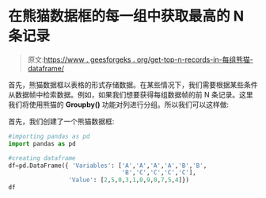 # 在熊猫数据框的每一组中获取最高的 N 条记录

> 原文:[https://www . geesforgeks . org/get-top-n-records-in-每组熊猫-dataframe/](https://www.geeksforgeeks.org/get-topmost-n-records-within-each-group-of-a-pandas-dataframe/)

首先，熊猫数据框以表格的形式存储数据。在某些情况下，我们需要根据某些条件从数据帧中检索数据。例如，如果我们想要获得每组数据帧的前 N 条记录。这里我们将使用熊猫的 **Groupby()** 功能对列进行分组。所以我们可以这样做:

首先，我们创建了一个熊猫数据框:

```py
#importing pandas as pd
import pandas as pd

#creating dataframe
df=pd.DataFrame({ 'Variables': ['A','A','A','A','B','B',
                                'B','C','C','C','C'],
                 'Value': [2,5,0,3,1,0,9,0,7,5,4]})
df
```